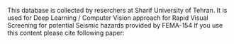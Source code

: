 This database is collected by reserchers at Sharif University of Tehran. 
It is used for Deep Learning /  Computer Vision approach for Rapid Visual Screening for potential Seismic hazards provided by FEMA-154
If you use this content please cite following paper:
